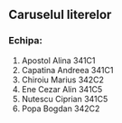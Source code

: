 ## Caruselul literelor ##

### Echipa: ###
1. Apostol Alina	341C1
2. Capatina Andreea 341C1
3. Chiroiu Marius	342C2
4. Ene Cezar Alin 	341C5
5. Nutescu Ciprian	341C5
6. Popa Bogdan		342C2

